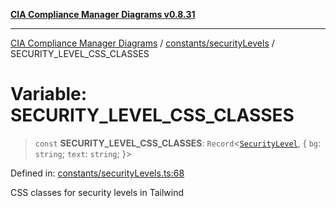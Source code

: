 [**CIA Compliance Manager Diagrams v0.8.31**](../../../README.md)

***

[CIA Compliance Manager Diagrams](../../../modules.md) / [constants/securityLevels](../README.md) / SECURITY\_LEVEL\_CSS\_CLASSES

# Variable: SECURITY\_LEVEL\_CSS\_CLASSES

> `const` **SECURITY\_LEVEL\_CSS\_CLASSES**: `Record`\<[`SecurityLevel`](../../../types/cia/type-aliases/SecurityLevel.md), \{ `bg`: `string`; `text`: `string`; \}\>

Defined in: [constants/securityLevels.ts:68](https://github.com/Hack23/cia-compliance-manager/blob/85c025371255f412469ec0119911b7cb143a6212/src/constants/securityLevels.ts#L68)

CSS classes for security levels in Tailwind
